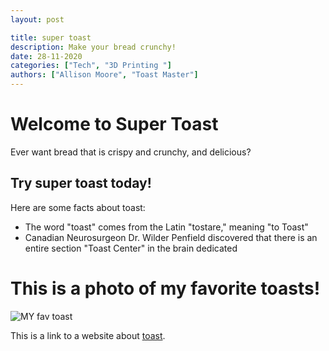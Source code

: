 ```yaml
---
layout: post

title: super toast
description: Make your bread crunchy!
date: 28-11-2020
categories: ["Tech", "3D Printing "]
authors: ["Allison Moore", "Toast Master"]
---
```

# Welcome to Super Toast
Ever want bread that is crispy and crunchy, and delicious?

## Try super toast today!
Here are some facts about toast:
- The word "toast" comes from the Latin "tostare," meaning "to Toast"
- Canadian Neurosurgeon Dr. Wilder Penfield discovered that there is an entire section "Toast Center" in the brain dedicated

# This is a photo of my favorite toasts!
![MY fav toast](super_toaster/Healthy-toast.jpg)

This is a link to a website about [toast](https://en.wikipedia.org/wiki/Toast).
